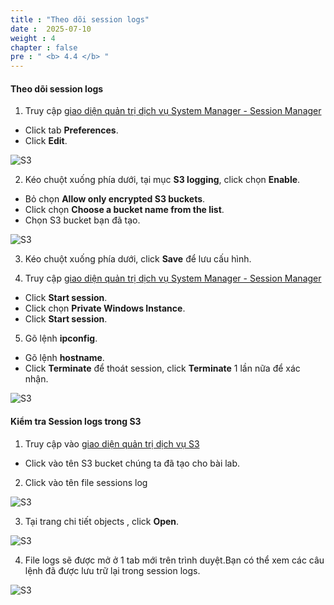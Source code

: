 ```yaml
---
title : "Theo dõi session logs"
date :  2025-07-10 
weight : 4 
chapter : false
pre : " <b> 4.4 </b> "
---
```


#### Theo dõi session logs

1. Truy cập [giao diện quản trị dịch vụ System Manager - Session Manager](https://console.aws.amazon.com/systems-manager/session-manager)
  + Click tab **Preferences**.
  + Click **Edit**.
  
![S3](/images/4.s3/010-s3.png)

2. Kéo chuột xuống phía dưới, tại mục **S3 logging**, click chọn **Enable**.
  + Bỏ chọn **Allow only encrypted S3 buckets**.
  + Click chọn **Choose a bucket name from the list**.
  + Chọn S3 bucket bạn đã tạo.
  
![S3](/images/4.s3/011-s3.png)

3. Kéo chuột xuống phía dưới, click **Save** để lưu cấu hình.

4. Truy cập [giao diện quản trị dịch vụ System Manager - Session Manager](https://console.aws.amazon.com/systems-manager/session-manager)
  + Click **Start session**.
  + Click chọn  **Private Windows Instance**.
  + Click **Start session**.

5. Gõ lệnh **ipconfig**.
  + Gõ lệnh **hostname**.
  + Click **Terminate** để thoát session, click **Terminate** 1 lần nữa để xác nhận.

![S3](/images/4.s3/012-s3.png)


#### Kiểm tra **Session logs** trong **S3**

1. Truy cập vào [giao diện quản trị dịch vụ S3](https://s3.console.aws.amazon.com/s3/home)
  + Click vào tên S3 bucket chúng ta đã tạo cho bài lab.

2. Click vào tên file sessions log

![S3](/images/4.s3/013-s3.png)

3. Tại trang chi tiết objects , click **Open**.

![S3](/images/4.s3/014-s3.png)

4. File logs sẽ được mở ở 1 tab mới trên trình duyệt.Bạn có thể xem các câu lệnh đã được lưu trữ lại trong  session logs.

![S3](/images/4.s3/015-s3.png)

